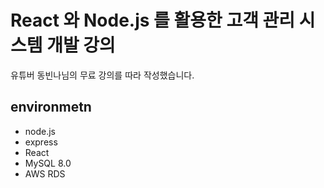 # React 와 Node.js 를 활용한 고객 관리 시스템 개발 강의

유튜버 동빈나님의 무료 강의를 따라 작성했습니다.

## environmetn

- node.js
- express
- React
- MySQL 8.0
- AWS RDS
